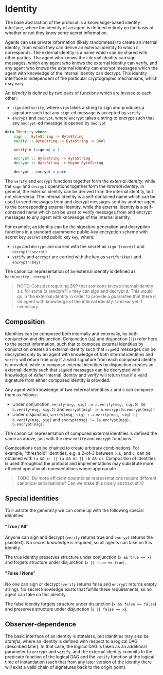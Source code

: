 # Identity

The base abstraction of the protocol is a knowledge-based identity interface, where the identity of an agent is defined entirely on the basis of whether or not they know some secret information.

Agents can use private information (likely randomness) to create an internal identity, from which they can derive an external identity to which it corresponds. The external identity is a name which can be shared with other parties. The agent who knows the internal identity can sign messages, which any agent who knows the external identity can verify, and any agent who knows the external identity can encrypt messages which the agent with knowledge of the internal identity can decrypt. This identity interface is independent of the particular cryptographic mechanisms, which may vary.

An _identity_ is defined by two pairs of functions which are inverse to each other:

- `sign` and `verify`, where `sign` takes a string to sign and produces a signature such that any `sign`-ed message is accepted by `verify`
- `encrypt` and `decrypt`, where `encrypt` takes a string to encrypt such that any `encrypt`-ed message is opened by `decrypt`

```haskell
data Identity where
    sign :: ByteString -> ByteString
    verify :: ByteString -> ByteString -> Bool

    verify m (sign m) = 1

    encrypt :: ByteString -> ByteString
    decrypt :: ByteString -> Maybe ByteString

    decrypt . encrypt = pure
```

The `verify` and `encrypt` functions together form the _external identity_, while the `sign` and `decrypt` operations together form the _internal identity_. In general, the external identity can be derived from the internal identity, but not vice-versa. The internal identity is a self-contained name which can be used to send messages from and decrypt messages sent by another agent to the corresponding external identity, while the external identity is a self-contained name which can be used to verify messages from and encrypt messages to any agent with knowledge of the internal identity.

For example, an identity can be the signature generation and decryption functions in a standard asymmetric public-key encryption scheme with secret key `secret` and public key `key`, where:
- `sign` and `decrypt` are curried with the secret as `sign'(secret)` and `decrypt'(secret)`
- `verify` and `encrypt` are curried with the key as `verify'(key)` and `encrypt'(key)`

The canonical representation of an external identity is defined as `hash(verify, encrypt)`.

> NOTE: Consider requiring ZKP that someone knows internal identity s.t. for some (a random?) `m` they can sign and decrypt it. This would go in the external identity in order to provide a guarantee that there is _an_ agent with knowledge of the internal identity. Unclear yet if necessary.

## Composition

Identities can be composed both internally and externally, by both conjunction and disjunction. Conjunction (`&&`) and disjunction (`||`) refer here to the secret information, such that to compose external identities by conjunction creates an external identity such that `sign`ed messages can be decrypted only by an agent with knowledge of _both_ internal identities and `verify` will return true only if a valid signature from each composed identity is provided, while to compose external identities by disjunction creates an external identity such that `sign`ed messages can be decrypted with knowledge of _either_ internal identity and _verify_ will return true if a valid signature from either composed identity is provided.

Any agent with knowledge of two external identities `a` and `b` can compose them as follows:
- Under conjunction, `verify(msg, sig) := a.verify(msg, sig.0) && b.verify(msg, sig.1)` and `encrypt(msg) := a.encrypt(b.encrypt(msg))`
- Under disjunction, `verify(msg, sig) : a.verify(msg, sig) || b.verify(msg, sig)` and `encrypt(msg) := (a.encrypt(msg), b.encrypt(msg))`

The canonical representation of composed external identities is defined the same as above, just with the new `verify` and `encrypt` functions.

Compositions can be chained to create arbitrary combinations. For example, "threshold" identities, e.g. a 2-of-3 between `a`, `b`, and `c`, can be obtained with `(a && c) || (a && b) || (b && c)`. Composition of identities is used throughout the protocol and implementations may substitute more efficient operational representations where appropriate.

> TODO: Do more efficient operational representations require different canonical serialisations? Can we make this nicely abstract still?

## Special identities

To illustrate the generality we can come up with the following special identities:

#### "True / All"

Anyone can sign and decrypt (`verify` returns true and `encrypt` returns the plaintext). No secret knowledge is required, so all agents can take on this identity.

The true identity preserves structure under conjunction (`x && true == x`) and forgets structure under disjunction (`x || true == true`).

#### "False / None"

No one can sign or decrypt (`verify` returns false and `encrypt` returns empty string). No secret knowledge exists that fulfills these requirements, so no agent can take on this identity.

The false identity forgets structure under disjunction (`x && false == false`) and preserves structure under disjunction (`x || false == x`).

## Observer-dependence

The basic interface of an identity is stateless, but identities may also be _stateful_, where an identity is defined with respect to a logical DAG (described later). In that case, the logical DAG is taken as an additional parameter to `encrypt` and `verify`, and the external identity commits to the predicate function of the logical DAG and the `verify` function at the logical time of instantiation (such that from any later version of the identity there will exist a valid chain of signatures back to the origin point).

```
```